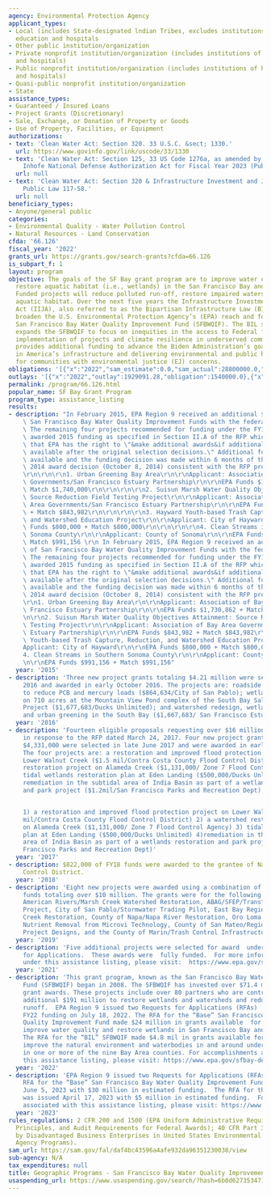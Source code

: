 ```yaml
---
agency: Environmental Protection Agency
applicant_types:
- Local (includes State-designated lndian Tribes, excludes institutions of higher
  education and hospitals
- Other public institution/organization
- Private nonprofit institution/organization (includes institutions of higher education
  and hospitals)
- Public nonprofit institution/organization (includes institutions of higher education
  and hospitals)
- Quasi-public nonprofit institution/organization
- State
assistance_types:
- Guaranteed / Insured Loans
- Project Grants (Discretionary)
- Sale, Exchange, or Donation of Property or Goods
- Use of Property, Facilities, or Equipment
authorizations:
- text: 'Clean Water Act: Section 320. 33 U.S.C. &sect; 1330.'
  url: https://www.govinfo.gov/link/uscode/33/1330
- text: 'Clean Water Act: Section 125, 33 US Code 1276a, as amended by the James M.
    Inhofe National Defense Authorization Act for Fiscal Year 2023 (Public Law 117-263).'
  url: null
- text: 'Clean Water Act: Section 320 & Infrastructure Investment and Jobs Act (IIJA),
    Public Law 117-58.'
  url: null
beneficiary_types:
- Anyone/general public
categories:
- Environmental Quality - Water Pollution Control
- Natural Resources - Land Conservation
cfda: '66.126'
fiscal_year: '2022'
grants_url: https://grants.gov/search-grants?cfda=66.126
is_subpart_f: 1
layout: program
objective: The goals of the SF Bay grant program are to improve water quality and
  restore aquatic habitat (i.e., wetlands) in the San Francisco Bay and its watersheds.
  Funded projects will reduce polluted run-off, restore impaired waters and enhance
  aquatic habitat. Over the next five years the Infrastructure Investment and Jobs
  Act (IIJA), also referred to as the Bipartisan Infrastructure Law (BIL), aims to
  broaden the U.S. Environmental Protection Agency’s (EPA) reach and focus under the
  San Francisco Bay Water Quality Improvement Fund (SFBWQIF). The BIL specifically
  expands the SFBWQIF to focus on inequities in the access to Federal funding and
  implementation of projects and climate resilience in underserved communities. It
  provides additional funding to advance the Biden Administration’s goal of investing
  in America’s infrastructure and delivering environmental and public health benefits
  for communities with environmental justice (EJ) concerns.
obligations: '[{"x":"2022","sam_estimate":0.0,"sam_actual":28800000.0,"usa_spending_actual":1540000.0},{"x":"2023","sam_estimate":10200000.0,"sam_actual":0.0,"usa_spending_actual":49494024.0},{"x":"2024","sam_estimate":10200000.0,"sam_actual":0.0,"usa_spending_actual":46042328.0}]'
outlays: '[{"x":"2022","outlay":1929091.28,"obligation":1540000.0},{"x":"2023","outlay":3634874.14,"obligation":49494024.0},{"x":"2024","outlay":385555.71,"obligation":46042328.0}]'
permalink: /program/66.126.html
popular_name: SF Bay Grant Program
program_type: assistance_listing
results:
- description: "In February 2015, EPA Region 9 received an additional $4,481,000 of\
    \ San Francisco Bay Water Quality Improvement Funds with the federal FY15 budget.\
    \ The remaining four projects recommended for funding under the FY14 RFP were\
    \ awarded 2015 funding as specified in Section II.A of the RFP which indicates\
    \ that EPA has the right to \"&make additional awards&if additional funding becomes\
    \ available after the original selection decisions.\" Additional funding became\
    \ available and the funding decision was made within 6 months of the original\
    \ 2014 award decision (October 8, 2014) consistent with the RFP provision. \r\n\
    \r\n\r\n\r\n1. Urban Greening Bay Area\r\n\r\nApplicant: Association of Bay Area\
    \ Governments/San Francisco Estuary Partnership\r\n\r\nEPA Funds $1,730,862 +\
    \ Match $1,740,000\r\n\r\n\r\n\r\n2. Suisun Marsh Water Quality Objectives Attainment:\
    \ Source Reduction Field Testing Project\r\n\r\nApplicant: Association of Bay\
    \ Area Governments/San Francisco Estuary Partnership\r\n\r\nEPA Funds $843,982\
    \ + Match $843,982\r\n\r\n\r\n\r\n3. Hayward Youth-based Trash Capture, Reduction,\
    \ and Watershed Education Project\r\n\r\nApplicant: City of Hayward\r\n\r\nEPA\
    \ Funds $800,000 + Match $800,000\r\n\r\n\r\n\r\n4. Clean Streams in Southern\
    \ Sonoma County\r\n\r\nApplicant: County of Sonoma\r\n\r\nEPA Funds $991,156 +\
    \ Match $991,156 \r\n In February 2015, EPA Region 9 received an additional $4,481,000\
    \ of San Francisco Bay Water Quality Improvement Funds with the federal FY15 budget.\
    \ The remaining four projects recommended for funding under the FY14 RFP were\
    \ awarded 2015 funding as specified in Section II.A of the RFP which indicates\
    \ that EPA has the right to \"&make additional awards&if additional funding becomes\
    \ available after the original selection decisions.\" Additional funding became\
    \ available and the funding decision was made within 6 months of the original\
    \ 2014 award decision (October 8, 2014) consistent with the RFP provision. \r\n\
    \r\n1. Urban Greening Bay Area\r\n\r\nApplicant: Association of Bay Area Governments/San\
    \ Francisco Estuary Partnership\r\n\r\nEPA Funds $1,730,862 + Match $1,740,000\r\
    \n\r\n2. Suisun Marsh Water Quality Objectives Attainment: Source Reduction Field\
    \ Testing Project\r\n\r\nApplicant: Association of Bay Area Governments/San Francisco\
    \ Estuary Partnership\r\n\r\nEPA Funds $843,982 + Match $843,982\r\n\r\n3. Hayward\
    \ Youth-based Trash Capture, Reduction, and Watershed Education Project\r\n\r\n\
    Applicant: City of Hayward\r\n\r\nEPA Funds $800,000 + Match $800,000\r\n\r\n\
    4. Clean Streams in Southern Sonoma County\r\n\r\nApplicant: County of Sonoma\r\
    \n\r\nEPA Funds $991,156 + Match $991,156"
  year: '2015'
- description: 'Three new project grants totaling $4.21 million were selected in July
    2016 and awarded in early October 2016. The projects are: roadside green infrastructure
    to reduce PCB and mercury loads ($864,634/City of San Pablo); wetlands restoration
    on 710 acres at the Mountain View Pond complex of the South Bay Salt Pond Restoration
    Project ($1,677,683/Ducks Unlimited); and watershed redesign, wetlands restoration
    and urban greening in the South Bay ($1,667,683/ San Francisco Estuary Partnership).'
  year: '2016'
- description: 'Fourteen eligible proposals requesting over $16 million were received
    in response to the RFP dated March 24, 2017. Four new project grants totaling
    $4,331,000 were selected in late June 2017 and were awarded in early October 2017.
    The four projects are: a restoration and improved flood protection project on
    Lower Walnut Creek ($1.5 mil/Contra Costa County Flood Control District); a watershed
    restoration project on Alameda Creek ($1,131,000/ Zone 7 Flood Control Agency);
    tidal wetlands restoration plan at Eden Landing ($500,000/Ducks Unlimited); and
    remediation in the subtidal area of India Basin as part of a wetlands restoration
    and park project ($1.2mil/San Francisco Parks and Recreation Dept)


    1) a restoration and improved flood protection project on Lower Walnut Creek ($1.5
    mil/Contra Costa County Flood Control District) 2) a watershed restoration project
    on Alameda Creek ($1,131,000/ Zone 7 Flood Control Agency) 3) tidal wetlands restoration
    plan at Eden Landing ($500,000/Ducks Unlimited) 4)remediation in the subtidal
    area of India Basin as part of a wetlands restoration and park project ($1.2mil/San
    Francisco Parks and Recreation Dept)'
  year: '2017'
- description: $822,000 of FY18 funds were awarded to the grantee of Napa County Flood
    Control District.
  year: '2018'
- description: 'Eight new projects were awarded using a combination of FY18 and FY19
    funds totaling over $10 million. The grants were for the following grantees/projects:
    American Rivers/Marsh Creek Watershed Restoration, ABAG/SFEP/Transforming Shorelines
    Project, City of San Pablo/Stormwater Trading Pilot, East Bay Regional Park District/Alder
    Creek Restoration, County of Napa/Napa River Restoration, Oro Loma Sanitary District/
    Nutrient Removal from Microvi Technology, County of San Mateo/Regional Stormwater
    Project Designs, and the County of Marin/Trash Control Infrastructure Project.'
  year: '2019'
- description: 'Five additional projects were selected for award  under the FY20 Request
    for Applications.  These awards were  fully funded.  For more information on accomplishments
    under this assistance listing, please visit:  https://www.epa.gov/sfbay-delta/sf-bay-water-quality-improvement-fund-progress-reports.'
  year: '2021'
- description: 'This grant program, known as the San Francisco Bay Water Quality Improvement
    Fund (SFBWQIF) began in 2008. The SFBWQIF has invested over $71.4 million in 59
    grant awards. These projects include over 80 partners who are contributing an
    additional $191 million to restore wetlands and watersheds and reduce polluted
    runoff.  EPA Region 9 issued two Requests for Applications (RFAs)  for available
    FY22 funding on July 18, 2022. The RFA for the “Base” San Francisco Bay Water
    Quality Improvement Fund made $24 million in grants available  for projects that
    improve water quality and restore wetlands in San Francisco Bay and its watersheds.
    The RFA for the “BIL” SFBWQIF made $4.8 mil in grants available for projects that
    improve the natural environment and waterbodies in and around underserved communities
    in one or more of the nine Bay Area counties. For accomplishments associated with
    this assistance listing, please visit: https://www.epa.gov/sfbay-delta/san-francisco-bay-water-quality-improvement-fund.'
  year: '2022'
- description: 'EPA Region 9 issued two Requests for Applications (RFAs) in FY23.   The
    RFA for the “Base” San Francisco Bay Water Quality Improvement Fund was issued
    June 5, 2023 with $30 million in estimated funding.  The RFA for the “BIL” SFBWQIF
    was issued April 17, 2023 with $5 million in estimated funding.  For accomplishments
    associated with this assistance listing, please visit: https://www.epa.gov/sfbay-delta/san-francisco-bay-water-quality-improvement-fund.'
  year: '2023'
rules_regulations: 2 CFR 200 and 1500 (EPA Uniform Administrative Requirements, Cost
  Principles, and Audit Requirements for Federal Awards); 40 CFR Part 33 (Participation
  by Disadvantaged Business Enterprises in United States Environmental Protection
  Agency Programs).
sam_url: https://sam.gov/fal/daf4bc43596a4afe932da96351230038/view
sub-agency: N/A
tax_expenditures: null
title: Geographic Programs - San Francisco Bay Water Quality Improvement Fund
usaspending_url: https://www.usaspending.gov/search/?hash=6b0d627353471262de4c21bc70ad0ff7
---
```

